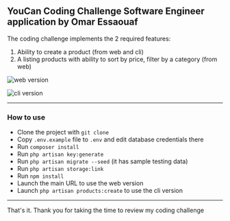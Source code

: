 ## YouCan Coding Challenge Software Engineer application by Omar Essaouaf

The coding challenge implements the 2 required features:
1. Ability to create a product (from web and cli)
2. A listing products with ability to sort by price, filter by a category (from web)

![web version](https://lh3.googleusercontent.com/55_5XeWggLqAZrn5-wjBXaxqGt-ynEUytsZNbZt0LVOx-7L2N8JLv2y9ovqxhZctJEE4IYa4M_t43sN9dxwOjTygFXCxrgMF1xtnIr3Hb9rhWYMtNdywycpDeD_TpJmY3O0fbefkxg=w2400)

![cli version](https://lh3.googleusercontent.com/7mqbbF5vTWwKdpnnKJ061XpabfislElFyzr2seuP1ELWN_kbazDWBaZ-VM_qEblNrL0kcMA_4Fb21map0jGR5ns1nH2fNqL6JWsmkM1mnEcr2F0QJrFjQPELrz6-cOoqPekHnK_YiQ=w2400)


-----

### How to use

- Clone the project with `git clone`
- Copy `.env.example` file to `.env` and edit database credentials there
- Run `composer install`
- Run `php artisan key:generate`
- Run `php artisan migrate --seed` (it has sample testing data)
- Run `php artisan storage:link`
- Run `npm install`
- Launch the main URL to use the web version
- Launch `php artisan products:create` to use the cli version


---

That's it. Thank you for taking the time to review my coding challenge
